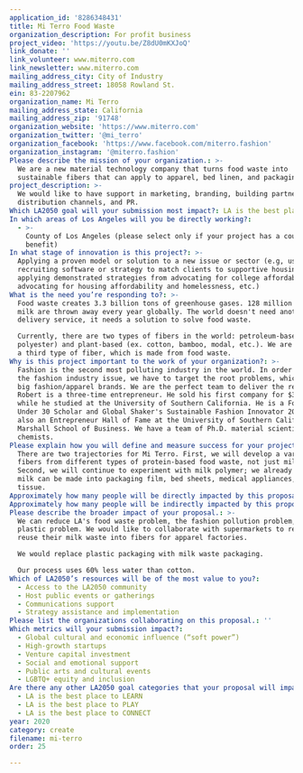 ```yaml
---
application_id: '8286348431'
title: Mi Terro Food Waste
organization_description: For profit business
project_video: 'https://youtu.be/Z8dU0mKXJoQ'
link_donate: ''
link_volunteer: www.miterro.com
link_newsletter: www.miterro.com
mailing_address_city: City of Industry
mailing_address_street: 18058 Rowland St.
ein: 83-2207962
organization_name: Mi Terro
mailing_address_state: California
mailing_address_zip: '91748'
organization_website: 'https://www.miterro.com'
organization_twitter: '@mi_terro'
organization_facebook: 'https://www.facebook.com/miterro.fashion'
organization_instagram: '@miterro.fashion'
Please describe the mission of your organization.: >-
  We are a new material technology company that turns food waste into
  sustainable fibers that can apply to apparel, bed linen, and packaging.
project_description: >-
  We would like to have support in marketing, branding, building partnership and
  distribution channels, and PR. 
Which LA2050 goal will your submission most impact?: LA is the best place to CREATE
In which areas of Los Angeles will you be directly working?:
  - >-
    County of Los Angeles (please select only if your project has a countywide
    benefit)
In what stage of innovation is this project?: >-
  Applying a proven model or solution to a new issue or sector (e.g, using a job
  recruiting software or strategy to match clients to supportive housing sites,
  applying demonstrated strategies from advocating for college affordability to
  advocating for housing affordability and homelessness, etc.)
What is the need you’re responding to?: >-
  Food waste creates 3.3 billion tons of greenhouse gases. 128 million tons of
  milk are thrown away every year globally. The world doesn't need another food
  delivery service, it needs a solution to solve food waste. 

  Currently, there are two types of fibers in the world: petroleum-based (ex.
  polyester) and plant-based (ex. cotton, bamboo, modal, etc.). We are creating
  a third type of fiber, which is made from food waste. 
Why is this project important to the work of your organization?: >-
  Fashion is the second most polluting industry in the world. In order to save
  the fashion industry issue, we have to target the root problems, which are the
  big fashion/apparel brands. We are the perfect team to deliver the result.
  Robert is a three-time entrepreneur. He sold his first company for $300,000
  while he studied at the University of Southern California. He is a Forbes
  Under 30 Scholar and Global Shaker's Sustainable Fashion Innovator 2019. He is
  also an Entrepreneur Hall of Fame at the University of Southern California
  Marshall School of Business. We have a team of Ph.D. material scientists and
  chemists. 
Please explain how you will define and measure success for your project.: >-
  There are two trajectories for Mi Terro. First, we will develop a variety of
  fibers from different types of protein-based food waste, not just milk waste.
  Second, we will continue to experiment with milk polymer; we already know that
  milk can be made into packaging film, bed sheets, medical appliances, and
  tissue.
Approximately how many people will be directly impacted by this proposal?: '4000'
Approximately how many people will be indirectly impacted by this proposal?: '100000000'
Please describe the broader impact of your proposal.: >-
  We can reduce LA's food waste problem, the fashion pollution problem, and the
  plastic problem. We would like to collaborate with supermarkets to recycle and
  reuse their milk waste into fibers for apparel factories. 

  We would replace plastic packaging with milk waste packaging.

  Our process uses 60% less water than cotton. 
Which of LA2050’s resources will be of the most value to you?:
  - Access to the LA2050 community
  - Host public events or gatherings
  - Communications support
  - Strategy assistance and implementation
Please list the organizations collaborating on this proposal.: ''
Which metrics will your submission impact?:
  - Global cultural and economic influence (“soft power”)
  - High-growth startups
  - Venture capital investment
  - Social and emotional support
  - Public arts and cultural events
  - LGBTQ+ equity and inclusion
Are there any other LA2050 goal categories that your proposal will impact?:
  - LA is the best place to LEARN
  - LA is the best place to PLAY
  - LA is the best place to CONNECT
year: 2020
category: create
filename: mi-terro
order: 25

---
```

